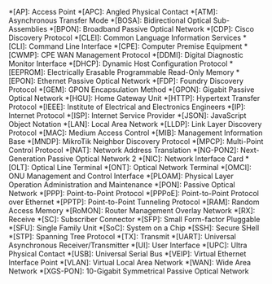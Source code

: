 *[AP]: Access Point
*[APC]: Angled Physical Contact
*[ATM]: Asynchronous Transfer Mode
*[BOSA]: Bidirectional Optical Sub-Assemblies
*[BPON]: Broadband Passive Optical Network
*[CDP]: Cisco Discovery Protocol
*[CLEI]: Common Language Information Services
*[CLI]: Command Line Interface
*[CPE]: Computer Premise Equipment
*[CWMP]: CPE WAN Management Protocol
*[DDMI]: Digital Diagnostic Monitor Interface
*[DHCP]: Dynamic Host Configuration Protocol
*[EEPROM]: Electrically Erasable Programmable Read-Only Memory
*[EPON]: Ethernet Passive Optical Network
*[FDP]: Foundry Discovery Protocol
*[GEM]: GPON Encapsulation Method
*[GPON]: Gigabit Passive Optical Network
*[HGU]: Home Gateway Unit
*[HTTP]: Hypertext Transfer Protocol
*[IEEE]: Institute of Electrical and Electronics Engineers
*[IP]: Internet Protocol
*[ISP]: Internet Service Provider
*[JSON]: JavaScript Object Notation
*[LAN]: Local Area Network
*[LLDP]: Link Layer Discovery Protocol
*[MAC]: Medium Access Control
*[MIB]: Management Information Base
*[MNDP]: MikroTik Neighbor Discovery Protocol
*[MPCP]: Multi-Point Control Protocol
*[NAT]: Network Address Translation
*[NG-PON2]: Next-Generation Passive Optical Network 2
*[NIC]: Network Interface Card
*[OLT]: Optical Line Terminal
*[ONT]: Optical Network Terminal
*[OMCI]: ONU Management and Control Interface
*[PLOAM]: Physical Layer Operation Administration and Maintenance
*[PON]: Passive Optical Network
*[PPP]: Point-to-Point Protocol
*[PPPoE]: Point-to-Point Protocol over Ethernet
*[PPTP]: Point-to-Point Tunneling Protocol
*[RAM]: Random Access Memory
*[RoMON]: Router Management Overlay Network
*[RX]: Receive
*[SC]: Subscriber Connector
*[SFP]: Small Form-factor Pluggable
*[SFU]: Single Family Unit
*[SoC]: System on a Chip
*[SSH]: Secure SHell
*[STP]: Spanning Tree Protocol
*[TX]: Transmit
*[UART]: Universal Asynchronous Receiver/Transmitter
*[UI]: User Interface
*[UPC]: Ultra Physical Contact
*[USB]: Universal Serial Bus
*[VEIP]: Virtual Ethernet Interface Point
*[VLAN]: Virtual Local Area Network
*[WAN]: Wide Area Network
*[XGS-PON]: 10-Gigabit Symmetrical Passive Optical Network

